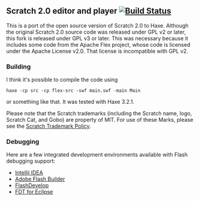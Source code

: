## Scratch 2.0 editor and player [![Build Status](https://api.travis-ci.org/LLK/scratch-flash.svg?branch=master)](https://travis-ci.org/LLK/scratch-flash)
This is a port of the open source version of Scratch 2.0 to Haxe. Although the original Scratch 2.0 source code was released under GPL v2 or later, this fork is released under GPL v3 or later. This was necessary because it includes some code from the Apache Flex project, whose code is licensed under the Apache License v2.0. That license is incompatible with GPL v2.


### Building

I think it's possible to compile the code using

```
haxe -cp src -cp flex-src -swf main.swf -main Main
```

or something like that. It was tested with Haxe 3.2.1.

Please note that the Scratch trademarks (including the Scratch name, logo, Scratch Cat, and Gobo) are property of MIT. For use of these Marks, please see the [Scratch Trademark Policy](http://wiki.scratch.mit.edu/wiki/Scratch_1.4_Source_Code#Scratch_Trademark_Policy).

### Debugging
Here are a few integrated development environments available with Flash debugging support:
* [Intellij IDEA](http://www.jetbrains.com/idea/features/flex_ide.html)
* [Adobe Flash Builder](http://www.adobe.com/products/flash-builder.html)
* [FlashDevelop](http://www.flashdevelop.org/)
* [FDT for Eclipse](http://fdt.powerflasher.com/)
